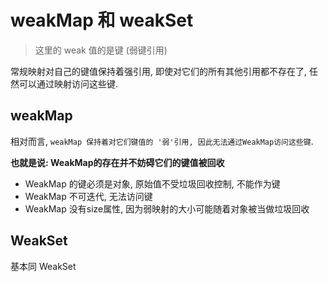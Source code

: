 
# weakMap 和 weakSet

> 这里的 weak 值的是键 (弱键引用)

常规映射对自己的键值保持着强引用, 即使对它们的所有其他引用都不存在了, 任然可以通过映射访问这些键.


## weakMap

相对而言, `weakMap 保持着对它们键值的 '弱'引用, 因此无法通过WeakMap访问这些键`. 

**也就是说: WeakMap的存在并不妨碍它们的键值被回收**

+ WeakMap 的键必须是对象, 原始值不受垃圾回收控制, 不能作为键
+ WeakMap 不可迭代, 无法访问键
+ WeakMap 没有size属性, 因为弱映射的大小可能随着对象被当做垃圾回收

## WeakSet

基本同 WeakSet

